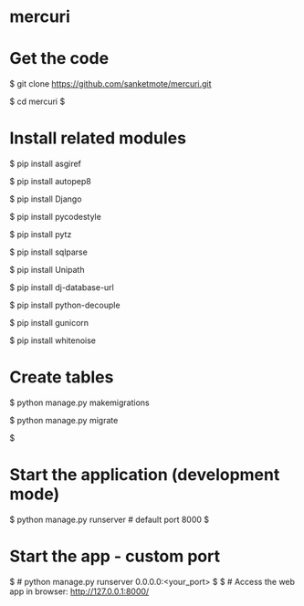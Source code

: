 # mercuri

# Get the code

$ git clone https://github.com/sanketmote/mercuri.git

$ cd mercuri
$


# Install related modules 

$ pip install asgiref

$ pip install autopep8

$ pip install Django

$ pip install pycodestyle

$ pip install pytz

$ pip install sqlparse

$ pip install Unipath

$ pip install dj-database-url

$ pip install python-decouple

$ pip install gunicorn

$ pip install whitenoise




# Create tables

$ python manage.py makemigrations

$ python manage.py migrate

$

# Start the application (development mode)


$ python manage.py runserver # default port 8000
$

# Start the app - custom port

$ # python manage.py runserver 0.0.0.0:<your_port>
$
$ # Access the web app in browser: http://127.0.0.1:8000/
```
